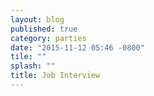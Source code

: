 ```yaml
---
layout: blog
published: true
category: parties
date: "2015-11-12 05:46 -0800"
tile: ""
splash: ""
title: Job Interview
---
```


